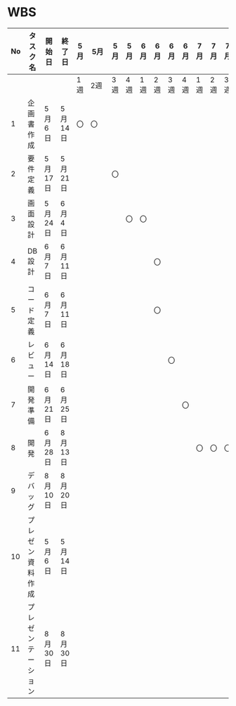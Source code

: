 # WBS
|No|タスク名          |開始日 |終了日  | 5月|5月|5月|5月|6月|6月|6月|6月|7月|7月|7月|7月|8月|8月|8月|8月|
|--|------------------|------| ------- |---|---|---|---|---|---|---|---|---|---|---|---|---|---|---|---|
|  |                  |      |         |1週|2週|3週|4週|1週|2週|3週|4週|1週|2週|3週|4週|1週|2週|3週|4週|
|1 |企画書作成        |5月6日 | 5月14日 |〇|〇　|   |   |   |   |   |   |   |   |   |   |   |   |   |   |
|2 |要件定義          |5月17日| 5月21日 |  |    |〇 |   |   |   |   |   |   |   |   |   |   |   |   |   |
|3 |画面設計          |5月24日| 6月4日  |   |   |   |〇 |〇 |   |   |   |   |   |   |   |   |   |   |   |
|4 |DB設計            |6月7日 | 6月11日 |   |   |   |   |   |〇 |   |   |   |   |   |   |   |   |   |   |
|5 |コード定義        |6月7日 | 6月11日 |   |   |   |   |   |〇 |   |   |   |   |   |   |   |   |   |   |
|6 |レビュー          |6月14日| 6月18日 |   |   |   |   |   |   |〇 |   |   |   |   |   |   |   |   |   |
|7 |開発準備          |6月21日| 6月25日 |   |   |   |   |   |   |   |〇 |   |   |   |   |   |   |   |   |
|8 |開発              |6月28日| 8月13日 |   |   |   |   |   |   |   |   |〇 |〇 |〇 |〇 |〇 |〇 |   |   |
|9 |デバッグ           |8月10日| 8月20日|   |   |   |   |   |   |   |   |   |   |   |   |   |〇 |〇 |   |
|10|プレゼン資料作成   |5月6日 | 5月14日|   |   |   |   |   |   |   |   |   |   |   |   |   |   |〇  |   |
|11|プレゼンテーション |8月30日|8月30日 |   |   |   |   |   |   |   |   |   |   |   |   |   |   |   |〇 | 